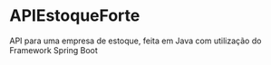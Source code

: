 # APIEstoqueForte
API para uma empresa de estoque, feita em Java com utilização do Framework Spring Boot
